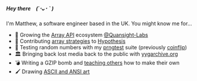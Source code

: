 ##### Hey there (´･ᴗ･ ` )

I'm Matthew, a software engineer based in the UK. You might know me for...

- 🏢 Growing the [Array API](https://data-apis.org/blog/array_api_standard_release/) ecosystem [@Quansight-Labs](https://github.com/Quansight-Labs)
- 🐛 Contributing [array strategies](https://hypothesis.readthedocs.io/en/latest/numpy.html#array-api) to [Hypothesis](https://github.com/HypothesisWorks/hypothesis/)
- 🎲 Testing random numbers with my [prngtest](https://github.com/honno/prngtest) suite (previously [coinflip](https://github.com/honno/coinflip))
- 🏛 Bringing back lost media back to the public with [yygarchive.org](https://www.yygarchive.org)
- 💣 Writing a GZIP bomb and [teaching others](https://honno.dev/gzip-quine) how to make their own
- 🖌  Drawing [ASCII and ANSI art](https://ascii.honno.dev/)
